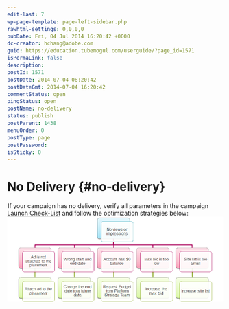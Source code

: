 ```yaml
---
edit-last: 7
wp-page-template: page-left-sidebar.php
rawhtml-settings: 0,0,0,0
pubDate: Fri, 04 Jul 2014 16:20:42 +0000
dc-creator: hchang@adobe.com
guid: https://education.tubemogul.com/userguide/?page_id=1571
isPermaLink: false
description: 
postId: 1571
postDate: 2014-07-04 08:20:42
postDateGmt: 2014-07-04 16:20:42
commentStatus: open
pingStatus: open
postName: no-delivery
status: publish
postParent: 1438
menuOrder: 0
postType: page
postPassword: 
isSticky: 0
---
```


# No Delivery {#no-delivery}

![](data:image/gif;base64,R0lGODlhAQABAIAAAAAAAP///yH5BAEAAAAALAAAAAABAAEAAAIBRAA7)If your campaign has no delivery, verify all parameters in the campaign&nbsp; [Launch Check-List](../../../user-guide/execution/launch-checklist.md)&nbsp;and follow the optimization strategies below:&nbsp; [ ![no delivery](assets/no-delivery.png)](assets/no-delivery.png) 